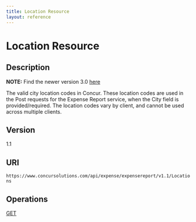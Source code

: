 ```yaml
---
title: Location Resource 
layout: reference
---
```



# Location Resource


## Description

**NOTE:** Find the newer version 3.0 [here](/api-reference/common/locations/locations-resource.html)

The valid city location codes in Concur. These location codes are used in the Post requests for the Expense Report service, when the City field is provided/required. The location codes vary by client, and cannot be used across multiple clients.

## Version
1.1

## URI
`https://www.concursolutions.com/api/expense/expensereport/v1.1/Locations`

## Operations
[GET][1]




[1]: /api-reference-deprecated/version-one-one/expense-report/location-resource-get.html



